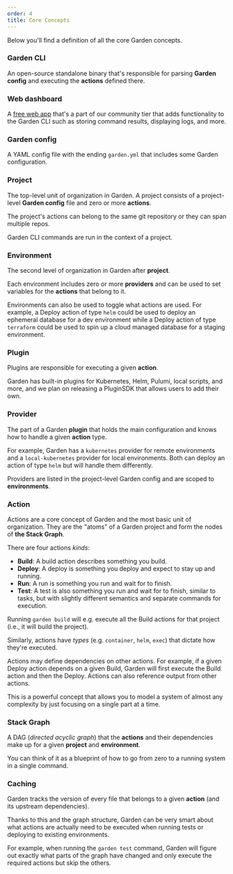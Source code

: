 ```yaml
---
order: 4
title: Core Concepts
---
```


Below you'll find a definition of all the core Garden concepts.

### Garden CLI
An open-source standalone binary that's responsible for parsing **Garden config** and executing the **actions** defined there.

### Web dashboard
A [free web app](https://app.garden.io) that's a part of our community tier that adds functionality to the Garden CLI such as storing command results, displaying logs, and more.

### Garden config
A YAML config file with the ending `garden.yml` that includes some Garden configuration.

### Project
The top-level unit of organization in Garden. A project consists of a project-level **Garden config** file and zero or more **actions**.

The project's actions can belong to the same git repository or they can span multiple repos.

Garden CLI commands are run in the context of a project.

### Environment
The second level of organization in Garden after **project**.

Each environment includes zero or more **providers** and can be used to set variables for the **actions** that belong to it.

Environments can also be used to toggle what actions are used. For example, a Deploy action of type `helm` could be used to deploy an ephemeral database for a dev environment while a Deploy action of type `terraform` could be used to spin up a cloud managed database for a staging environment.

### Plugin
Plugins are responsible for executing a given **action**.

Garden has built-in plugins for Kubernetes, Helm, Pulumi, local scripts, and more, and we plan on releasing a PluginSDK that allows users to add their own.

### Provider
The part of a Garden **plugin** that holds the main configuration and knows how to handle a given **action** type.

For example, Garden has a `kubernetes` provider for remote environments and a `local-kubernetes` provider for local environments. Both can deploy an action of type `helm` but will handle them differently.

Providers are listed in the project-level Garden config and are scoped to **environments**.

### Action
Actions are a core concept of Garden and the most basic unit of organization. They are the "atoms" of a Garden project and form the nodes of **the Stack Graph**.

There are four actions _kinds_:
- **Build**: A build action describes something you build.
- **Deploy**: A deploy is something you deploy and expect to stay up and running.
- **Run**: A run is something you run and wait for to finish.
- **Test**: A test is also something you run and wait for to finish, similar to tasks, but with slightly different semantics and separate commands for execution.

Running `garden build` will e.g. execute all the Build actions for that project (i.e., it will build the project).

Similarly, actions have _types_ (e.g. `container`, `helm`, `exec`) that dictate how they're executed.

Actions may define dependencies on other actions. For example, if a given Deploy action depends on a given Build, Garden will first execute the Build action and then the Deploy. Actions can also reference output from other actions.

This is a powerful concept that allows you to model a system of almost any complexity by just focusing on a single part at a time.

### Stack Graph
A DAG (_directed acyclic graph_) that the **actions** and their dependencies make up for a given **project** and **environment**.

You can think of it as a blueprint of how to go from zero to a running system in a single command.

### Caching
Garden tracks the version of every file that belongs to a given **action** (and its upstream dependencies).

Thanks to this and the graph structure, Garden can be very smart about what actions are actually need to be executed when running tests or deploying to existing environments.

For example, when running the `garden test` command, Garden will figure out exactly what parts of the graph have changed and only execute the required actions but skip the others.
